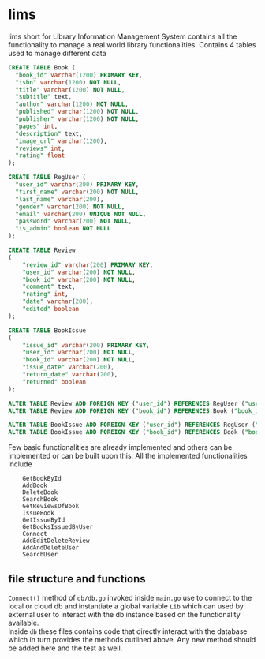 # lims

lims short for Library Information Management System contains all the functionality to manage a 
real world library functionalities. Contains 4 tables used to manage different data

```sql
CREATE TABLE Book (
  "book_id" varchar(1200) PRIMARY KEY,
  "isbn" varchar(1200) NOT NULL,
  "title" varchar(1200) NOT NULL,
  "subtitle" text,
  "author" varchar(1200) NOT NULL,
  "published" varchar(1200) NOT NULL,
  "publisher" varchar(1200) NOT NULL,
  "pages" int,
  "description" text,
  "image_url" varchar(1200),
  "reviews" int,
  "rating" float
);

CREATE TABLE RegUser (
  "user_id" varchar(200) PRIMARY KEY,
  "first_name" varchar(200) NOT NULL,
  "last_name" varchar(200),
  "gender" varchar(200) NOT NULL,
  "email" varchar(200) UNIQUE NOT NULL,
  "password" varchar(200) NOT NULL,
  "is_admin" boolean NOT NULL
);

CREATE TABLE Review
(
    "review_id" varchar(200) PRIMARY KEY,
    "user_id" varchar(200) NOT NULL,
    "book_id" varchar(200) NOT NULL,
    "comment" text,
    "rating" int,
    "date" varchar(200),
    "edited" boolean
);

CREATE TABLE BookIssue
(
    "issue_id" varchar(200) PRIMARY KEY,
    "user_id" varchar(200) NOT NULL,
    "book_id" varchar(200) NOT NULL,
    "issue_date" varchar(200),
    "return_date" varchar(200),
    "returned" boolean
);

ALTER TABLE Review ADD FOREIGN KEY ("user_id") REFERENCES RegUser ("user_id");
ALTER TABLE Review ADD FOREIGN KEY ("book_id") REFERENCES Book ("book_id");

ALTER TABLE BookIssue ADD FOREIGN KEY ("user_id") REFERENCES RegUser ("user_id");
ALTER TABLE BookIssue ADD FOREIGN KEY ("book_id") REFERENCES Book ("book_id");


```

Few basic functionalities are already implemented and others can be implemented or can be built upon this.
All the implemented functionalities include
```
    GetBookById
    AddBook
    DeleteBook
    SearchBook
    GetReviewsOfBook
    IssueBook
    GetIssueById
    GetBooksIssuedByUser
    Connect
    AddEditDeleteReview
    AddAndDeleteUser
    SearchUser
```

## file structure and functions

`Connect()` method of `db/db.go` invoked inside `main.go` use to connect to the local or cloud db
and instantiate a global variable `Lib` which can used by external user
to interact with the db instance based on the functionality 
available. <br> Inside `db` these files contains code that
directly interact with the database which in turn provides the methods
outlined above. Any new method should be added here and the test as well.

